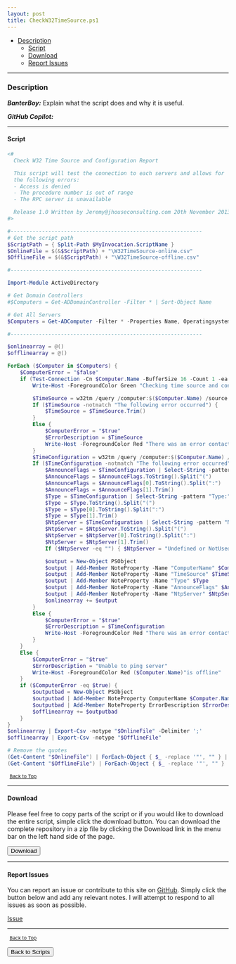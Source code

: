 ```yaml
---
layout: post
title: CheckW32TimeSource.ps1
---
```


- [Description](#description)
  - [Script](#script)
  - [Download](#download)
  - [Report Issues](#report-issues)

---

### Description

**_BanterBoy:_** Explain what the script does and why it is useful.

**_GitHub Copilot:_**

---

#### Script

```powershell
<#
  Check W32 Time Source and Configuration Report

  This script will test the connection to each servers and allows for
  the following errors:
  - Access is denied
  - The procedure number is out of range
  - The RPC server is unavailable

  Release 1.0 Written by Jeremy@jhouseconsulting.com 20th November 2013
#>

#-------------------------------------------------------------
# Get the script path
$ScriptPath = { Split-Path $MyInvocation.ScriptName }
$OnlineFile = $(&$ScriptPath) + "\W32TimeSource-online.csv"
$OfflineFile = $(&$ScriptPath) + "\W32TimeSource-offline.csv"

#-------------------------------------------------------------

Import-Module ActiveDirectory

# Get Domain Controllers
#$Computers = Get-ADDomainController -Filter * | Sort-Object Name

# Get All Servers
$Computers = Get-ADComputer -Filter * -Properties Name, Operatingsystem | Where-Object { $_.Operatingsystem -like "*server*" } | Sort-Object Name

#-------------------------------------------------------------

$onlinearray = @()
$offlinearray = @()

ForEach ($Computer in $Computers) {
    $ComputerError = "$false"
    if (Test-Connection -Cn $Computer.Name -BufferSize 16 -Count 1 -ea 0 -quiet) {
        Write-Host -ForegroundColor Green "Checking time source and configuration of"($Computer.Name)

        $TimeSource = w32tm /query /computer:$($Computer.Name) /source
        If ($TimeSource -notmatch "The following error occurred") {
            $TimeSource = $TimeSource.Trim()
        }
        Else {
            $ComputerError = "$true"
            $ErrorDescription = $TimeSource
            Write-Host -ForegroundColor Red "There was an error contacting"($Computer.Name)
        }
        $TimeConfiguration = w32tm /query /computer:$($Computer.Name) /configuration /verbose
        If ($TimeConfiguration -notmatch "The following error occurred") {
            $AnnounceFlags = $TimeConfiguration | Select-String -pattern "AnnounceFlags:"
            $AnnounceFlags = $AnnounceFlags.ToString().Split("(")
            $AnnounceFlags = $AnnounceFlags[0].ToString().Split(":")
            $AnnounceFlags = $AnnounceFlags[1].Trim()
            $Type = $TimeConfiguration | Select-String -pattern "Type:"
            $Type = $Type.ToString().Split("(")
            $Type = $Type[0].ToString().Split(":")
            $Type = $Type[1].Trim()
            $NtpServer = $TimeConfiguration | Select-String -pattern "NtpServer:"
            $NtpServer = $NtpServer.ToString().Split("(")
            $NtpServer = $NtpServer[0].ToString().Split(":")
            $NtpServer = $NtpServer[1].Trim()
            If ($NtpServer -eq "") { $NtpServer = "Undefined or NotUsed" }

            $output = New-Object PSObject
            $output | Add-Member NoteProperty -Name "ComputerName" $Computer.Name
            $output | Add-Member NoteProperty -Name "TimeSource" $TimeSource
            $output | Add-Member NoteProperty -Name "Type" $Type
            $output | Add-Member NoteProperty -Name "AnnounceFlags" $AnnounceFlags
            $output | Add-Member NoteProperty -Name "NtpServer" $NtpServer
            $onlinearray += $output
        }
        Else {
            $ComputerError = "$true"
            $ErrorDescription = $TimeConfiguration
            Write-Host -ForegroundColor Red "There was an error contacting"($Computer.Name)
        }
    }
    Else {
        $ComputerError = "$true"
        $ErrorDescription = "Unable to ping server"
        Write-Host -ForegroundColor Red ($Computer.Name)"is offline"
    }
    if ($ComputerError -eq $true) {
        $outputbad = New-Object PSObject
        $outputbad | Add-Member NoteProperty ComputerName $Computer.Name
        $outputbad | Add-Member NoteProperty ErrorDescription $ErrorDescription
        $offlinearray += $outputbad
    }
}
$onlinearray | Export-Csv -notype "$OnlineFile" -Delimiter ';'
$offlinearray | Export-Csv -notype "$OfflineFile"

# Remove the quotes
(Get-Content "$OnlineFile") | ForEach-Object { $_ -replace '"', "" } | Out-File "$OnlineFile" -Force -Encoding ascii
(Get-Content "$OfflineFile") | ForEach-Object { $_ -replace '"', "" } | out-file "$OfflineFile" -Force -Encoding ascii
```

<span style="font-size:11px;"><a href="#"><i class="fas fa-caret-up" aria-hidden="true" style="color: white; margin-right:5px;"></i>Back to Top</a></span>

---

#### Download

Please feel free to copy parts of the script or if you would like to download the entire script, simple click the download button. You can download the complete repository in a zip file by clicking the Download link in the menu bar on the left hand side of the page.

<button class="btn" type="submit" onclick="window.open('/PowerShell/scripts/activeDirectory/CheckW32TimeSource.ps1')">
    <i class="fa fa-cloud-download-alt">
    </i>
        Download
</button>

---

#### Report Issues

You can report an issue or contribute to this site on <a href="https://github.com/BanterBoy/scripts-blog/issues">GitHub</a>. Simply click the button below and add any relevant notes. I will attempt to respond to all issues as soon as possible.

<!-- Place this tag where you want the button to render. -->

<a class="github-button" href="https://github.com/BanterBoy/scripts-blog/issues/new?title=CheckW32TimeSource.ps1&body=There is a problem with this function. Please find details below." data-show-count="true" aria-label="Issue BanterBoy/scripts-blog on GitHub">Issue</a>

---

<span style="font-size:11px;"><a href="#"><i class="fas fa-caret-up" aria-hidden="true" style="color: white; margin-right:5px;"></i>Back to Top</a></span>

<a href="/menu/_pages/scripts.html">
    <button class="btn">
        <i class='fas fa-reply'>
        </i>
            Back to Scripts
    </button>
</a>

[1]: http://ecotrust-canada.github.io/markdown-toc
[2]: https://github.com/googlearchive/code-prettify
